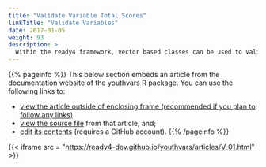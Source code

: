 ```yaml
---
title: "Validate Variable Total Scores"
linkTitle: "Validate Variables"
date: 2017-01-05
weight: 93
description: >
  Within the ready4 framework, vector based classes can be used to validate variable values. This tutorial describes how to do that with classes exported as part of the youthvars R package.
---
```


{{% pageinfo %}}
This below section embeds an article from the documentation website of the youthvars R package. You can use the following links to:

* [view the article outside of enclosing frame (recommended if you plan to follow any links)](https://ready4-dev.github.io/youthvars/articles/V_01.html)
* [view the source file](https://github.com/ready4-dev/youthvars/blob/main/vignettes/V_01.Rmd) from that article, and;
* [edit its contents](https://github.com/ready4-dev/youthvars/edit/main/vignettes/V_01.Rmd) (requires a GitHub account).
{{% /pageinfo %}}

{{< iframe src = "https://ready4-dev.github.io/youthvars/articles/V_01.html" >}}